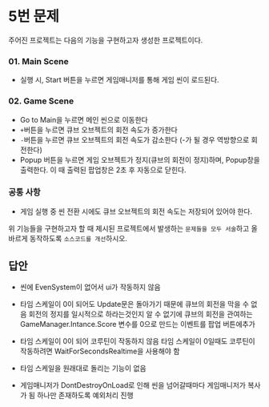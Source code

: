 # 5번 문제

주어진 프로젝트는 다음의 기능을 구현하고자 생성한 프로젝트이다.

### 01. Main Scene
- 실행 시, Start 버튼을 누르면 게임매니저를 통해 게임 씬이 로드된다.

### 02. Game Scene
- Go to Main을 누르면 메인 씬으로 이동한다
- `+`버튼을 누르면 큐브 오브젝트의 회전 속도가 증가한다
- `-`버튼을 누르면 큐브 오브젝트의 회전 속도가 감소한다 (-가 될 경우 역방향으로 회전한다)
- Popup 버튼을 누르면 게임 오브젝트가 정지(큐브의 회전이 정지)하며, Popup창을 출력한다. 이 때 출력된 팝업창은 2초 후 자동으로 닫힌다.

### 공통 사항
- 게임 실행 중 씬 전환 시에도 큐브 오브젝트의 회전 속도는 저장되어 있어야 한다.

위 기능들을 구현하고자 할 때
제시된 프로젝트에서 발생하는 `문제들을 모두 서술`하고 올바르게 동작하도록 `소스코드를 개선`하시오.

## 답안
- 씬에 EvenSystem이 없어서 ui가 작동하지 않음
 
- 타임 스케일이 0이 되어도 Update문은 돌아가기 때문에 큐브의 회전을 막을 수 없음
  회전의 정지를 일시적으로 하라는것인지 알 수 없기에
  큐브의 회전을 관여하는 GameManager.Intance.Score 변수를 0으로 만드는 이벤트를 팝업 버튼에추가

- 타임 스케일이 0이 되어 코루틴이 작동하지 않음
  타임 스케일이 0일때도 코루틴이 작동하려면 WaitForSecondsRealtime을 사용해야 함

- 타임 스케일을 원래대로 돌리는 기능이 없음

- 게임매니저가 DontDestroyOnLoad로 인해 씬을 넘어갈때마다 게임매니저가 복사가 됨
  하나만 존재하도록 예외처리 진행
